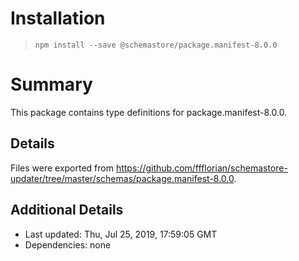 # Installation
> `npm install --save @schemastore/package.manifest-8.0.0`

# Summary
This package contains type definitions for package.manifest-8.0.0.

## Details
Files were exported from https://github.com/ffflorian/schemastore-updater/tree/master/schemas/package.manifest-8.0.0.

## Additional Details
* Last updated: Thu, Jul 25, 2019, 17:59:05 GMT
* Dependencies: none
